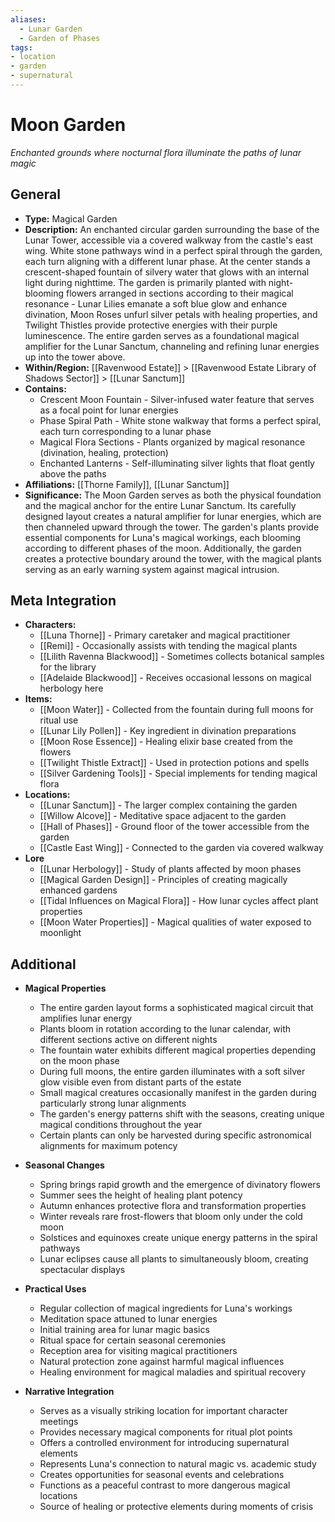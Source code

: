 ```yaml
---
aliases:
  - Lunar Garden
  - Garden of Phases
tags: 
- location
- garden
- supernatural
---
```

# Moon Garden
*Enchanted grounds where nocturnal flora illuminate the paths of lunar magic*

## General

- **Type:** Magical Garden 
- **Description:** An enchanted circular garden surrounding the base of the Lunar Tower, accessible via a covered walkway from the castle's east wing. White stone pathways wind in a perfect spiral through the garden, each turn aligning with a different lunar phase. At the center stands a crescent-shaped fountain of silvery water that glows with an internal light during nighttime. The garden is primarily planted with night-blooming flowers arranged in sections according to their magical resonance - Lunar Lilies emanate a soft blue glow and enhance divination, Moon Roses unfurl silver petals with healing properties, and Twilight Thistles provide protective energies with their purple luminescence. The entire garden serves as a foundational magical amplifier for the Lunar Sanctum, channeling and refining lunar energies up into the tower above.
- **Within/Region:** [[Ravenwood Estate]] > [[Ravenwood Estate Library of Shadows Sector]] > [[Lunar Sanctum]]
- **Contains:** 
	- Crescent Moon Fountain - Silver-infused water feature that serves as a focal point for lunar energies
	- Phase Spiral Path - White stone walkway that forms a perfect spiral, each turn corresponding to a lunar phase
	- Magical Flora Sections - Plants organized by magical resonance (divination, healing, protection)
	- Enchanted Lanterns - Self-illuminating silver lights that float gently above the paths
- **Affiliations:** [[Thorne Family]], [[Lunar Sanctum]]
- **Significance:** The Moon Garden serves as both the physical foundation and the magical anchor for the entire Lunar Sanctum. Its carefully designed layout creates a natural amplifier for lunar energies, which are then channeled upward through the tower. The garden's plants provide essential components for Luna's magical workings, each blooming according to different phases of the moon. Additionally, the garden creates a protective boundary around the tower, with the magical plants serving as an early warning system against magical intrusion.

## Meta Integration

- **Characters:**
	- [[Luna Thorne]] - Primary caretaker and magical practitioner
	- [[Remi]] - Occasionally assists with tending the magical plants
	- [[Lilith Ravenna Blackwood]] - Sometimes collects botanical samples for the library
	- [[Adelaide Blackwood]] - Receives occasional lessons on magical herbology here
- **Items:**
	- [[Moon Water]] - Collected from the fountain during full moons for ritual use
	- [[Lunar Lily Pollen]] - Key ingredient in divination preparations
	- [[Moon Rose Essence]] - Healing elixir base created from the flowers
	- [[Twilight Thistle Extract]] - Used in protection potions and spells
	- [[Silver Gardening Tools]] - Special implements for tending magical flora
- **Locations:** 
	- [[Lunar Sanctum]] - The larger complex containing the garden
	- [[Willow Alcove]] - Meditative space adjacent to the garden
	- [[Hall of Phases]] - Ground floor of the tower accessible from the garden
	- [[Castle East Wing]] - Connected to the garden via covered walkway
- **Lore**
	- [[Lunar Herbology]] - Study of plants affected by moon phases
	- [[Magical Garden Design]] - Principles of creating magically enhanced gardens
	- [[Tidal Influences on Magical Flora]] - How lunar cycles affect plant properties
	- [[Moon Water Properties]] - Magical qualities of water exposed to moonlight

## Additional

- **Magical Properties**
	- The entire garden layout forms a sophisticated magical circuit that amplifies lunar energy
	- Plants bloom in rotation according to the lunar calendar, with different sections active on different nights
	- The fountain water exhibits different magical properties depending on the moon phase
	- During full moons, the entire garden illuminates with a soft silver glow visible even from distant parts of the estate
	- Small magical creatures occasionally manifest in the garden during particularly strong lunar alignments
	- The garden's energy patterns shift with the seasons, creating unique magical conditions throughout the year
	- Certain plants can only be harvested during specific astronomical alignments for maximum potency

- **Seasonal Changes**
	- Spring brings rapid growth and the emergence of divinatory flowers
	- Summer sees the height of healing plant potency
	- Autumn enhances protective flora and transformation properties
	- Winter reveals rare frost-flowers that bloom only under the cold moon
	- Solstices and equinoxes create unique energy patterns in the spiral pathways
	- Lunar eclipses cause all plants to simultaneously bloom, creating spectacular displays

- **Practical Uses**
	- Regular collection of magical ingredients for Luna's workings
	- Meditation space attuned to lunar energies
	- Initial training area for lunar magic basics
	- Ritual space for certain seasonal ceremonies
	- Reception area for visiting magical practitioners
	- Natural protection zone against harmful magical influences
	- Healing environment for magical maladies and spiritual recovery

- **Narrative Integration**
	- Serves as a visually striking location for important character meetings
	- Provides necessary magical components for ritual plot points
	- Offers a controlled environment for introducing supernatural elements
	- Represents Luna's connection to natural magic vs. academic study
	- Creates opportunities for seasonal events and celebrations
	- Functions as a peaceful contrast to more dangerous magical locations
	- Source of healing or protective elements during moments of crisis